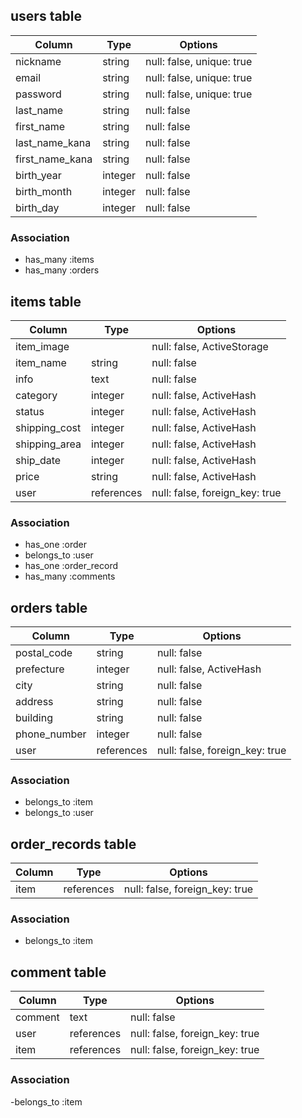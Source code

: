 ## users table

| Column               | Type   | Options                   |
| -------------------- | ------ | ------------------------- |
| nickname             | string | null: false, unique: true |
| email                | string | null: false, unique: true |
| password             | string | null: false, unique: true |
| last_name            | string | null: false               |
| first_name           | string | null: false               |
| last_name_kana       | string | null: false               |
| first_name_kana      | string | null: false               |
| birth_year           | integer| null: false               |
| birth_month          | integer| null: false               |
| birth_day            | integer| null: false               |

### Association
- has_many :items
- has_many :orders

## items table

| Column              | Type       | Options                        |
| ------------------- | ---------- | ------------------------------ |
| item_image          |            | null: false, ActiveStorage     |
| item_name           | string     | null: false                    |
| info                | text       | null: false                    |
| category            | integer    | null: false, ActiveHash        |
| status              | integer    | null: false, ActiveHash        |
| shipping_cost       | integer    | null: false, ActiveHash        |
| shipping_area       | integer    | null: false, ActiveHash        |
| ship_date           | integer    | null: false, ActiveHash        |
| price               | string     | null: false, ActiveHash        |
| user                | references | null: false, foreign_key: true |

### Association
- has_one :order
- belongs_to :user
- has_one :order_record
- has_many :comments

## orders table

| Column              | Type       | Options                        |
| ------------------- | ---------- | ------------------------------ |
| postal_code         | string     | null: false                    |
| prefecture          | integer    | null: false, ActiveHash        |
| city                | string     | null: false                    |
| address             | string     | null: false                    |
| building            | string     | null: false                    |
| phone_number        | integer    | null: false                    |
| user                | references | null: false, foreign_key: true |

### Association
- belongs_to :item
- belongs_to :user

## order_records table
| Column              | Type       | Options                        |
| ------------------- | ---------- | ------------------------------ |
| item                | references | null: false, foreign_key: true |

### Association
- belongs_to :item


## comment table

| Column              | Type       | Options                        |
| ------------------- | ------     | ------------------------------ |
| comment             | text       | null: false                    |
| user                | references | null: false, foreign_key: true |
| item                | references | null: false, foreign_key: true |

### Association
-belongs_to :item


